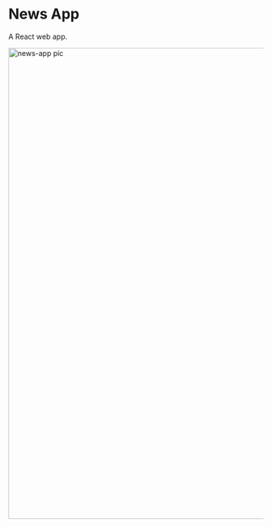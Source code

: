 # News App

A React web app.

<img width="931" alt="news-app pic" src="https://github.com/SanyuktaYadav/news-app/assets/56250040/a2e5dde8-8129-4d7d-acb6-2c1f5af6b61e">

